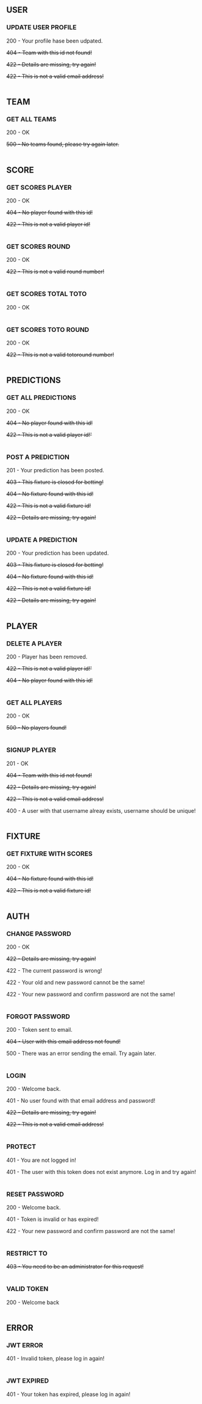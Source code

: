 ## USER

### UPDATE USER PROFILE

200 - Your profile hase been udpated.

~~404 - Team with this id not found!~~

~~422 - Details are missing, try again!~~

~~422 - This is not a valid email address!~~
<br><br>

## TEAM

### GET ALL TEAMS

200 - OK

~~500 - No teams found, please try again later.~~
<br><br>

## SCORE

### GET SCORES PLAYER

200 - OK

~~404 - No player found with this id!~~

~~422 - This is not a valid player id!~~
<br><br>

### GET SCORES ROUND

200 - OK

~~422 - This is not a valid round number!~~
<br><br>

### GET SCORES TOTAL TOTO

200 - OK
<br><br>

### GET SCORES TOTO ROUND

200 - OK

~~422 - This is not a valid totoround number!~~
<br><br>

## PREDICTIONS

### GET ALL PREDICTIONS

200 - OK

~~404 - No player found with this id!~~

~~422 - This is not a valid player id!'~~
<br><br>

### POST A PREDICTION

201 - Your prediction has been posted.

~~403 - This fixture is closed for betting!~~

~~404 - No fixture found with this id!~~

~~422 - This is not a valid fixture id!~~

~~422 - Details are missing, try again!~~
<br><br>

### UPDATE A PREDICTION

200 - Your prediction has been updated.

~~403 - This fixture is closed for betting!~~

~~404 - No fixture found with this id!~~

~~422 - This is not a valid fixture id!~~

~~422 - Details are missing, try again!~~
<br><br>

## PLAYER

### DELETE A PLAYER

200 - Player has been removed.

~~422 - This is not a valid player id!'~~

~~404 - No player found with this id!~~
<br><br>

### GET ALL PLAYERS

200 - OK

~~500 - No players found!~~
<br><br>

### SIGNUP PLAYER

201 - OK

~~404 - Team with this id not found!~~

~~422 - Details are missing, try again!~~

~~422 - This is not a valid email address!~~

400 - A user with that username alreay exists, username should be unique!
<br><br>

## FIXTURE

### GET FIXTURE WITH SCORES

200 - OK

~~404 - No fixture found with this id!~~

~~422 - This is not a valid fixture id!~~
<br><br>

## AUTH

### CHANGE PASSWORD

200 - OK

~~422 - Details are missing, try again!~~

422 - The current password is wrong!

422 - Your old and new password cannot be the same!

422 - Your new password and confirm password are not the same!
<br><br>

### FORGOT PASSWORD

200 - Token sent to email.

~~404 - User with this email address not found!~~

500 - There was an error sending the email. Try again later.
<br><br>

### LOGIN

200 - Welcome back.

401 - No user found with that email address and password!

~~422 - Details are missing, try again!~~

~~422 - This is not a valid email address!~~
<br><br>

### PROTECT

401 - You are not logged in!

401 - The user with this token does not exist anymore. Log in and try again!
<br><br>

### RESET PASSWORD

200 - Welcome back.

401 - Token is invalid or has expired!

422 - Your new password and confirm password are not the same!
<br><br>

### RESTRICT TO

~~403 - You need to be an administrator for this request!~~
<br><br>

### VALID TOKEN

200 - Welcome back
<br><br>

## ERROR

### JWT ERROR

401 - Invalid token, please log in again!
<br><br>

### JWT EXPIRED

401 - Your token has expired, please log in again!
<br><br>
